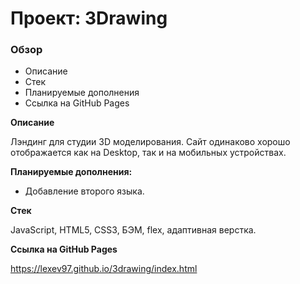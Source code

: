 # Проект: 3Drawing

### Обзор
* Описание
* Стек
* Планируемые дополнения
* Ссылка на GitHub Pages

**Описание**

Лэндинг для студии 3D моделирования. 
Сайт одинаково хорошо отображается как на Desktop, так и на мобильных устройствах.

**Планируемые дополнения:**
- Добавление второго языка.

**Стек**

JavaScript, HTML5, CSS3, БЭМ, flex, адаптивная верстка.

**Ссылка на GitHub Pages**

https://lexev97.github.io/3drawing/index.html

